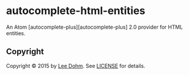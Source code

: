 # autocomplete-html-entities

An Atom [autocomplete-plus][autocomplete-plus] 2.0 provider for HTML entities.

## Copyright

Copyright &copy; 2015 by [Lee Dohm](http://www.lee-dohm.com). See [LICENSE](https://raw.githubusercontent.com/lee-dohm/autocomplete-html-entities/master/LICENSE.md) for details.
